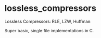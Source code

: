 # lossless_compressors
Lossless Compressors: RLE, LZW, Huffman

Super basic, single file implementations in C.
